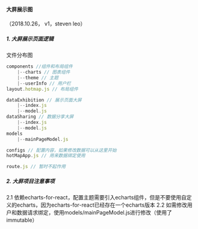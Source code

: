 #### 大屏展示图
（2018.10.26， v1，steven leo）
##### 1. 大屏展示页面逻辑
文件分布图
```javascript
components //组件和布局组件
    |--charts // 图表组件
    |--theme // 主题
    |--userInfo // 用户栏
layout.hotmap.js // 布局组件

dataExhibition // 展示页面大屏
    |--index.js
    |--model.js
dataSharing // 数据分享大屏
    |--index.js
    |--model.js
models
    |--mainPageModel.js

configs // 配置内容，如果修改数据可以从这里开始
hotMapApp.js // 用来数据绑定使用

route.js // 暂时不起作用
```

##### 2. 大屏项目注意事项

2.1 依赖echarts-for-react，配置主题需要引入echarts组件，但是不要使用自定义的echarts，因为echarts-for-react已经存在一个echarts版本
2.2 如需修改用户和数据请求绑定，使用models/mainPageModel.js进行修改（使用了immutable）
